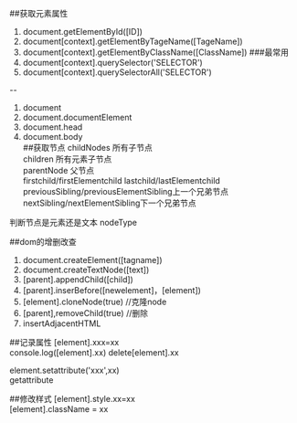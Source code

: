 ##获取元素属性
1. document.getElementById([ID])
2. document[context].getElementByTageName([TageName])
3. document[context].getElementByClassName([ClassName])
###最常用
4. document[context].querySelector('SELECTOR')
5. document[context].querySelectorAll('SELECTOR')

--
1. document 
2. document.documentElement
3. document.head
4. document.body  
##获取节点
childNodes 所有子节点  
children 所有元素子节点  
parentNode 父节点  
firstchild/firstElementchild
lastchild/lastElementchild
previousSibling/previousElementSibling上一个兄弟节点  
nextSibling/nextElementSibling下一个兄弟节点

判断节点是元素还是文本 nodeType

##dom的增删改查
1. document.createElement([tagname])
2. document.createTextNode([text])
3. [parent].appendChild([child])
4. [parent].inserBefore([newelement]，[element])
5. [element].cloneNode(true) //克隆node
6. [parent],removeChild(true) //删除
7. insertAdjacentHTML

##记录属性
[element].xxx=xx  
console.log([element].xx)
delete[element].xx

element.setattribute('xxx',xx)  
getattribute

##修改样式
[element].style.xx=xx  
[element].className = xx



